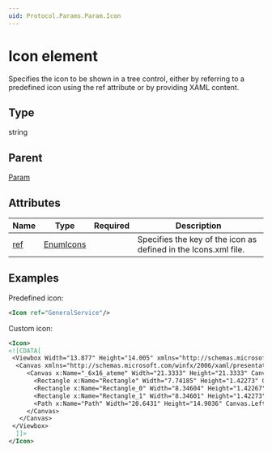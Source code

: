 ```yaml
---
uid: Protocol.Params.Param.Icon
---
```


# Icon element

Specifies the icon to be shown in a tree control, either by referring to a predefined icon using the ref attribute or by providing XAML content.

## Type

string

## Parent

[Param](xref:Protocol.Params.Param)

## Attributes

|Name|Type|Required|Description|
|--- |--- |--- |--- |
|[ref](xref:Protocol.Params.Param.Icon-ref)|[EnumIcons](xref:Protocol-EnumIcons)||Specifies the key of the icon as defined in the Icons.xml file.|

## Examples

Predefined icon:

```xml
<Icon ref="GeneralService"/>
```

Custom icon:

```xml
<Icon>
<![CDATA[
 <Viewbox Width="13.877" Height="14.005" xmlns="http://schemas.microsoft.com/winfx/2006/xaml/presentation" xmlns:x="http://schemas.microsoft.com/winfx/2006/xaml"> 
  <Canvas xmlns="http://schemas.microsoft.com/winfx/2006/xaml/presentation" xmlns:x="http://schemas.microsoft.com/winfx/2006/xaml" x:Name="_6x16__ateme" Width="21.3333" Height="21.3333" Clip="F1 M 0,0L 21.3333,0L 21.3333,21.3333L 0,21.3333L 0,0" UseLayoutRounding="False">
     <Canvas x:Name="_6x16_ateme" Width="21.3333" Height="21.3333" Canvas.Left="0" Canvas.Top="0">
       <Rectangle x:Name="Rectangle" Width="7.74185" Height="1.42273" Canvas.Left="12.9776" Canvas.Top="9.18704" Stretch="Fill" Fill="#FFFFFF"/>
       <Rectangle x:Name="Rectangle_0" Width="8.34604" Height="1.42267" Canvas.Left="12.9949" Canvas.Top="16.5773" Stretch="Fill" Fill="#FFFFFF"/>
       <Rectangle x:Name="Rectangle_1" Width="8.34601" Height="1.42273" Canvas.Left="11.5937" Canvas.Top="12.787" Stretch="Fill" Fill="#FFFFFF"/>
       <Path x:Name="Path" Width="20.6431" Height="14.9036" Canvas.Left="0" Canvas.Top="3.07307" Stretch="Fill" Fill="#FFFFFF" Data="F1 M 18.9913,7.18228L 20.6431,7.18228L 20.3493,6.70332C 19.0128,4.46279 16.5743,3.07307 13.9835,3.07307C 11.6527,3.07307 9.50576,4.13742 8.09313,5.99331L 7.96851,6.15632L 5.90985,6.15632C 2.65145,6.15632 0,8.80777 0,12.0662C 0,15.3253 2.65145,17.9767 5.90985,17.9767L 11.619,17.9767L 11.619,16.5715L 5.90985,16.5715C 3.42547,16.5715 1.40455,14.5506 1.40455,12.0662C 1.40455,9.58179 3.42547,7.56087 5.90985,7.56087L 8.34305,7.56087C 8.5822,7.56087 8.80315,7.44028 8.93316,7.23887C 10.0474,5.50963 11.9356,4.47761 13.9835,4.47761C 16.0179,4.47761 17.8731,5.48403 18.9913,7.18228 Z "/>
     </Canvas>
   </Canvas>
 </Viewbox>
  ]]>
</Icon>
```
